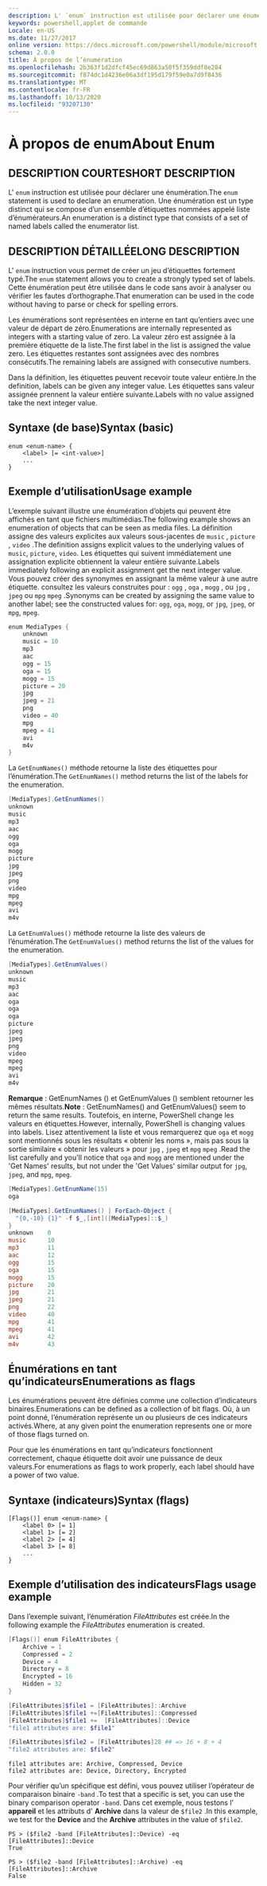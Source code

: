 ```yaml
---
description: L' `enum` instruction est utilisée pour déclarer une énumération. Une énumération est un type distinct qui se compose d’un ensemble d’étiquettes nommées appelé liste d’énumérateurs.
keywords: powershell,applet de commande
Locale: en-US
ms.date: 11/27/2017
online version: https://docs.microsoft.com/powershell/module/microsoft.powershell.core/about/about_enum?view=powershell-6&WT.mc_id=ps-gethelp
schema: 2.0.0
title: À propos de l’énumération
ms.openlocfilehash: 2b363f1d2dfcf45ec69d863a50f5f359ddf8e284
ms.sourcegitcommit: f874dc1d4236e06a3df195d179f59e0a7d9f8436
ms.translationtype: MT
ms.contentlocale: fr-FR
ms.lasthandoff: 10/13/2020
ms.locfileid: "93207130"
---
```

# <a name="about-enum"></a><span data-ttu-id="646ad-105">À propos de enum</span><span class="sxs-lookup"><span data-stu-id="646ad-105">About Enum</span></span>

## <a name="short-description"></a><span data-ttu-id="646ad-106">DESCRIPTION COURTE</span><span class="sxs-lookup"><span data-stu-id="646ad-106">SHORT DESCRIPTION</span></span>
<span data-ttu-id="646ad-107">L' `enum` instruction est utilisée pour déclarer une énumération.</span><span class="sxs-lookup"><span data-stu-id="646ad-107">The `enum` statement is used to declare an enumeration.</span></span> <span data-ttu-id="646ad-108">Une énumération est un type distinct qui se compose d’un ensemble d’étiquettes nommées appelé liste d’énumérateurs.</span><span class="sxs-lookup"><span data-stu-id="646ad-108">An enumeration is a distinct type that consists of a set of named labels called the enumerator list.</span></span>

## <a name="long-description"></a><span data-ttu-id="646ad-109">DESCRIPTION DÉTAILLÉE</span><span class="sxs-lookup"><span data-stu-id="646ad-109">LONG DESCRIPTION</span></span>

<span data-ttu-id="646ad-110">L' `enum` instruction vous permet de créer un jeu d’étiquettes fortement typé.</span><span class="sxs-lookup"><span data-stu-id="646ad-110">The `enum` statement allows you to create a strongly typed set of labels.</span></span> <span data-ttu-id="646ad-111">Cette énumération peut être utilisée dans le code sans avoir à analyser ou vérifier les fautes d’orthographe.</span><span class="sxs-lookup"><span data-stu-id="646ad-111">That enumeration can be used in the code without having to parse or check for spelling errors.</span></span>

<span data-ttu-id="646ad-112">Les énumérations sont représentées en interne en tant qu’entiers avec une valeur de départ de zéro.</span><span class="sxs-lookup"><span data-stu-id="646ad-112">Enumerations are internally represented as integers with a starting value of zero.</span></span> <span data-ttu-id="646ad-113">La valeur zéro est assignée à la première étiquette de la liste.</span><span class="sxs-lookup"><span data-stu-id="646ad-113">The first label in the list is assigned the value zero.</span></span> <span data-ttu-id="646ad-114">Les étiquettes restantes sont assignées avec des nombres consécutifs.</span><span class="sxs-lookup"><span data-stu-id="646ad-114">The remaining labels are assigned with consecutive numbers.</span></span>

<span data-ttu-id="646ad-115">Dans la définition, les étiquettes peuvent recevoir toute valeur entière.</span><span class="sxs-lookup"><span data-stu-id="646ad-115">In the definition, labels can be given any integer value.</span></span> <span data-ttu-id="646ad-116">Les étiquettes sans valeur assignée prennent la valeur entière suivante.</span><span class="sxs-lookup"><span data-stu-id="646ad-116">Labels with no value assigned take the next integer value.</span></span>

## <a name="syntax-basic"></a><span data-ttu-id="646ad-117">Syntaxe (de base)</span><span class="sxs-lookup"><span data-stu-id="646ad-117">Syntax (basic)</span></span>

```syntax
enum <enum-name> {
    <label> [= <int-value>]
    ...
}
```

## <a name="usage-example"></a><span data-ttu-id="646ad-118">Exemple d’utilisation</span><span class="sxs-lookup"><span data-stu-id="646ad-118">Usage example</span></span>

<span data-ttu-id="646ad-119">L’exemple suivant illustre une énumération d’objets qui peuvent être affichés en tant que fichiers multimédias.</span><span class="sxs-lookup"><span data-stu-id="646ad-119">The following example shows an enumeration of objects that can be seen as media files.</span></span> <span data-ttu-id="646ad-120">La définition assigne des valeurs explicites aux valeurs sous-jacentes de `music` , `picture` , `video` .</span><span class="sxs-lookup"><span data-stu-id="646ad-120">The definition assigns explicit values to the underlying values of `music`, `picture`, `video`.</span></span> <span data-ttu-id="646ad-121">Les étiquettes qui suivent immédiatement une assignation explicite obtiennent la valeur entière suivante.</span><span class="sxs-lookup"><span data-stu-id="646ad-121">Labels immediately following an explicit assignment get the next integer value.</span></span> <span data-ttu-id="646ad-122">Vous pouvez créer des synonymes en assignant la même valeur à une autre étiquette. consultez les valeurs construites pour : `ogg` , `oga` , `mogg` , ou `jpg` , `jpeg` ou `mpg` `mpeg` .</span><span class="sxs-lookup"><span data-stu-id="646ad-122">Synonyms can be created by assigning the same value to another label; see the constructed values for: `ogg`, `oga`, `mogg`, or `jpg`, `jpeg`, or `mpg`, `mpeg`.</span></span>

```powershell
enum MediaTypes {
    unknown
    music = 10
    mp3
    aac
    ogg = 15
    oga = 15
    mogg = 15
    picture = 20
    jpg
    jpeg = 21
    png
    video = 40
    mpg
    mpeg = 41
    avi
    m4v
}
```

<span data-ttu-id="646ad-123">La `GetEnumNames()` méthode retourne la liste des étiquettes pour l’énumération.</span><span class="sxs-lookup"><span data-stu-id="646ad-123">The `GetEnumNames()` method returns the list of the labels for the enumeration.</span></span>

```powershell
[MediaTypes].GetEnumNames()
unknown
music
mp3
aac
ogg
oga
mogg
picture
jpg
jpeg
png
video
mpg
mpeg
avi
m4v
```

<span data-ttu-id="646ad-124">La `GetEnumValues()` méthode retourne la liste des valeurs de l’énumération.</span><span class="sxs-lookup"><span data-stu-id="646ad-124">The `GetEnumValues()` method returns the list of the values for the enumeration.</span></span>

```powershell
[MediaTypes].GetEnumValues()
unknown
music
mp3
aac
oga
oga
oga
picture
jpeg
jpeg
png
video
mpeg
mpeg
avi
m4v
```

<span data-ttu-id="646ad-125">**Remarque** : GetEnumNames () et GetEnumValues () semblent retourner les mêmes résultats.</span><span class="sxs-lookup"><span data-stu-id="646ad-125">**Note** : GetEnumNames() and GetEnumValues() seem to return the same results.</span></span>
<span data-ttu-id="646ad-126">Toutefois, en interne, PowerShell change les valeurs en étiquettes.</span><span class="sxs-lookup"><span data-stu-id="646ad-126">However, internally, PowerShell is changing values into labels.</span></span> <span data-ttu-id="646ad-127">Lisez attentivement la liste et vous remarquerez que `oga` et `mogg` sont mentionnés sous les résultats « obtenir les noms », mais pas sous la sortie similaire « obtenir les valeurs » pour `jpg` , `jpeg` et `mpg` `mpeg` .</span><span class="sxs-lookup"><span data-stu-id="646ad-127">Read the list carefully and you'll notice that `oga` and `mogg` are mentioned under the 'Get Names' results, but not under the 'Get Values' similar output for `jpg`, `jpeg`, and `mpg`, `mpeg`.</span></span>

```powershell
[MediaTypes].GetEnumName(15)
oga

[MediaTypes].GetEnumNames() | ForEach-Object {
  "{0,-10} {1}" -f $_,[int]([MediaTypes]::$_)
}
unknown    0
music      10
mp3        11
aac        12
ogg        15
oga        15
mogg       15
picture    20
jpg        21
jpeg       21
png        22
video      40
mpg        41
mpeg       41
avi        42
m4v        43
```

## <a name="enumerations-as-flags"></a><span data-ttu-id="646ad-128">Énumérations en tant qu’indicateurs</span><span class="sxs-lookup"><span data-stu-id="646ad-128">Enumerations as flags</span></span>

<span data-ttu-id="646ad-129">Les énumérations peuvent être définies comme une collection d’indicateurs binaires.</span><span class="sxs-lookup"><span data-stu-id="646ad-129">Enumerations can be defined as a collection of bit flags.</span></span>
<span data-ttu-id="646ad-130">Où, à un point donné, l’énumération représente un ou plusieurs de ces indicateurs activés.</span><span class="sxs-lookup"><span data-stu-id="646ad-130">Where, at any given point the enumeration represents one or more of those flags turned on.</span></span>

<span data-ttu-id="646ad-131">Pour que les énumérations en tant qu’indicateurs fonctionnent correctement, chaque étiquette doit avoir une puissance de deux valeurs.</span><span class="sxs-lookup"><span data-stu-id="646ad-131">For enumerations as flags to work properly, each label should have a power of two value.</span></span>

## <a name="syntax-flags"></a><span data-ttu-id="646ad-132">Syntaxe (indicateurs)</span><span class="sxs-lookup"><span data-stu-id="646ad-132">Syntax (flags)</span></span>

```syntax
[Flags()] enum <enum-name> {
    <label 0> [= 1]
    <label 1> [= 2]
    <label 2> [= 4]
    <label 3> [= 8]
    ...
}
```

## <a name="flags-usage-example"></a><span data-ttu-id="646ad-133">Exemple d’utilisation des indicateurs</span><span class="sxs-lookup"><span data-stu-id="646ad-133">Flags usage example</span></span>

<span data-ttu-id="646ad-134">Dans l’exemple suivant, l’énumération *FileAttributes* est créée.</span><span class="sxs-lookup"><span data-stu-id="646ad-134">In the following example the *FileAttributes* enumeration is created.</span></span>

```powershell
[Flags()] enum FileAttributes {
    Archive = 1
    Compressed = 2
    Device = 4
    Directory = 8
    Encrypted = 16
    Hidden = 32
}

[FileAttributes]$file1 = [FileAttributes]::Archive
[FileAttributes]$file1 +=[FileAttributes]::Compressed
[FileAttributes]$file1 +=  [FileAttributes]::Device
"file1 attributes are: $file1"

[FileAttributes]$file2 = [FileAttributes]28 ## => 16 + 8 + 4
"file2 attributes are: $file2"
```

```output
file1 attributes are: Archive, Compressed, Device
file2 attributes are: Device, Directory, Encrypted
```

<span data-ttu-id="646ad-135">Pour vérifier qu’un spécifique est défini, vous pouvez utiliser l’opérateur de comparaison binaire `-band` .</span><span class="sxs-lookup"><span data-stu-id="646ad-135">To test that a specific is set, you can use the binary comparison operator `-band`.</span></span> <span data-ttu-id="646ad-136">Dans cet exemple, nous testons l' **appareil** et les attributs d' **Archive** dans la valeur de `$file2` .</span><span class="sxs-lookup"><span data-stu-id="646ad-136">In this example, we test for the **Device** and the **Archive** attributes in the value of `$file2`.</span></span>

```
PS > ($file2 -band [FileAttributes]::Device) -eq [FileAttributes]::Device
True

PS > ($file2 -band [FileAttributes]::Archive) -eq [FileAttributes]::Archive
False
```
